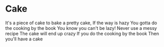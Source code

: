 # Cake

It's a piece of cake to bake a pretty cake,
If the way is hazy
You gotta do the cooking by the book
You know you can't be lazy!
Never use a messy recipe
The cake will end up crazy
If you do the cooking by the book
Then you'll have a cake
